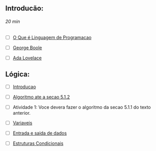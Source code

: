 ## Introducão:

###### *20 min*

- [ ] [O Que é Linguagem de Programacao](http://www.digitaldev.com.br/linguagens-de-programacao/)

- [ ] [George Boole](https://www.bbc.com/portuguese/noticias/2015/11/151102_boole_google_tg)

- [ ] [Ada Lovelace](https://canaltech.com.br/curiosidades/mulheres-historicas-ada-lovelace-a-primeira-programadora-de-todos-os-tempos-71395/)

## Lógica:

- [ ] [Introducao](https://www.youtube.com/watch?v=8mei6uVttho&t=748s)

- [ ] [Algoritmo ate a secao 5.1.2](http://producao.virtual.ufpb.br/books/camyle/introducao-a-computacao-livro/livro/livro.chunked/ch05s01.html)

- [ ] Atividade 1: Voce devera fazer o algoritmo da secao 5.1.1 do texto anterior.

- [ ] [Variaveis](http://espacosi.blogspot.com/2011/02/algoritmo-variaveis.html)

- [ ] [Entrada e saida de dados](http://espacosi.blogspot.com/2011/02/algoritmo-comandos-de.html)

- [ ] [Estruturas Condicionais](http://espacosi.blogspot.com/2011/03/algoritmo-estruturas-condicionais.html)


